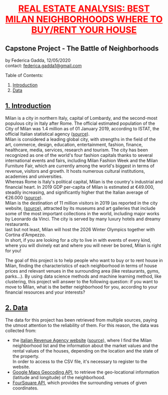 
# <font color='red'><u><center> REAL ESTATE ANALYSIS: BEST MILAN NEIGHBORHOODS WHERE TO BUY/RENT YOUR HOUSE</center></u></center></font>
## Capstone Project - The Battle of Neighborhoods
by Federica Gadda, 12/05/2020 <br />
contact: federica.gadda1@gmail.com

Table of Contents:
1. [Introduction](#introduction)
2. [Data](#Data)

## <u><a name="introduction"> 1. Introduction </a></u>

Milan is a city in northern Italy, capital of Lombardy, and the second-most populous city in Italy after Rome. 
The official estimated population of the City of Milan was 1.4 million as of 01 January 2019, according to ISTAT, the official Italian statistical agency ([source](http://dati.istat.it/Index.aspx?lang=en&SubSessionId=31b04bfa-342d-4687-8fdd-3c7cb14aad3f)).<br />
Milan is considered a leading global city, with strengths in the field of the art, commerce, design, education, entertainment, fashion, finance, healthcare, media, services, research and tourism. The city has been recognized as one of the world's four fashion capitals thanks to several international events and fairs, including Milan Fashion Week and the Milan Furniture Fair, which are currently among the world's biggest in terms of revenue, visitors and growth. It hosts numerous cultural institutions, academies and universities. <br />
Whereas Rome is Italy's political capital, Milan is the country's industrial and financial heart. In 2019 GDP per-capita of Milan is estimated at €49.000, steadily increasing, and significantly higher that the Italian average of €26.000 ([source](https://www.assolombarda.it/media/comunicati-stampa/rassegna-stampa-osservatorio-milano-2019-7-novembre-2019)). <br />
Milan is the destination of 11 million visitors in 2019 (as reported in the city website, ([source](https://www.comune.milano.it/-/turismo.-nel-2019-sfiorati-11-milioni-di-visitatori)), attracted by its museums and art galleries that include some of the most important collections in the world, including major works by Leonardo da Vinci. The city is served by many luxury hotels and dreamy restaurants. <br />
last but not least, Milan will host the 2026 Winter Olympics together with Cortina d'Ampezzo. <br />
In short, if you are looking for a city to live in with events of every kind, where you will divinely eat and where you will never be bored, Milan is right for you!

The goal of this project is to help people who want to buy or to rent house in Milan, finding the characteristics of each neighborhood in terms of house prices and relevant venues in the surrounding area (like restaurants, gyms, parks...). By using data science methods and machine learning method, like clustering, this project will answer to the following question: if you want to move to Milan, what is the better neighborhood for you, according to your financial resources and your interests?

## <u><a name="Data"> 2. Data </a></u>

The data for this project has been retrieved from multiple sources, paying the utmost attention to the reliability of them. For this reason, the data was collected from:
- the <u> italian Revenue Agency website</u> ([source](https://www.agenziaentrate.gov.it/portale/schede/fabbricatiterreni/omi/banche-dati/quotazioni-immobiliari)), where I find the Milan neighborhood list and the information about the market values and the rental values of the houses, depending on the location and the state of the property. <br /> In order to access to the CSV file, it's necessary to register to the website.
- <u>Google Maps Geocoding API</u>, to retrieve the geo-locational information (latitude and longitude) of the neighborhood.
- <u>FourSquare API</u>, which provides the surrounding venues of given coordinates.


```python

```
